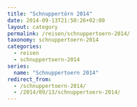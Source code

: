 ```yaml
---
title: "Schnuppertörn 2014"
date: 2014-09-13T21:50:26+02:00
layout: category
permalink: /reisen/schnuppertoern-2014/
taxonomy: schnuppertoern-2014
categories:
  - reisen
  - schnuppertoern-2014
series:
  name: "Schnuppertoern 2014"
redirect_from:
  - /schnuppertoern-2014/
  - /2014/09/13/schnuppertoern-2014/
---
```

